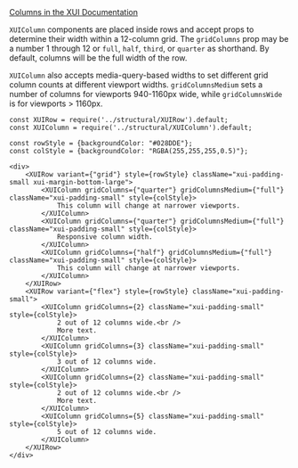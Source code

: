 
<div class="xui-margin-vertical">
	<a href="../section-fundamentals-layout.html#fundamentals-layout-2-2" isDocLink>Columns in the XUI Documentation</a>
</div>

`XUIColumn` components are placed inside rows and accept props to determine their width within a 12-column grid.
The `gridColumns` prop may be a number 1 through 12 or `full`, `half`, `third`, or `quarter` as shorthand. By default, columns will be the full width of the row.

`XUIColumn` also accepts media-query-based widths to set different grid column counts at different viewport widths. `gridColumnsMedium` sets a number of columns for viewports 940-1160px wide, while `gridColumnsWide` is for viewports > 1160px.

```
const XUIRow = require('../structural/XUIRow').default;
const XUIColumn = require('../structural/XUIColumn').default;

const rowStyle = {backgroundColor: "#028DDE"};
const colStyle = {backgroundColor: "RGBA(255,255,255,0.5)"};

<div>
	<XUIRow variant={"grid"} style={rowStyle} className="xui-padding-small xui-margin-bottom-large">
		<XUIColumn gridColumns={"quarter"} gridColumnsMedium={"full"} className="xui-padding-small" style={colStyle}>
			This column will change at narrower viewports.
		</XUIColumn>
		<XUIColumn gridColumns={"quarter"} gridColumnsMedium={"full"} className="xui-padding-small" style={colStyle}>
			Responsive column width.
		</XUIColumn>
		<XUIColumn gridColumns={"half"} gridColumnsMedium={"full"} className="xui-padding-small" style={colStyle}>
			This column will change at narrower viewports.
		</XUIColumn>
	</XUIRow>
	<XUIRow variant={"flex"} style={rowStyle} className="xui-padding-small">
		<XUIColumn gridColumns={2} className="xui-padding-small" style={colStyle}>
			2 out of 12 columns wide.<br />
			More text.
		</XUIColumn>
		<XUIColumn gridColumns={3} className="xui-padding-small" style={colStyle}>
			3 out of 12 columns wide.
		</XUIColumn>
		<XUIColumn gridColumns={2} className="xui-padding-small" style={colStyle}>
			2 out of 12 columns wide.<br />
			More text.
		</XUIColumn>
		<XUIColumn gridColumns={5} className="xui-padding-small" style={colStyle}>
			5 out of 12 columns wide.
		</XUIColumn>
	</XUIRow>
</div>
```
